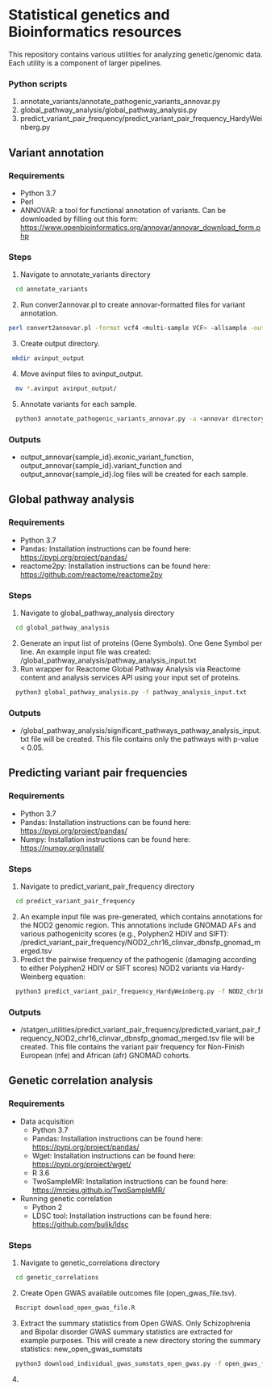 # Statistical genetics and Bioinformatics resources
This repository contains various utilities for analyzing genetic/genomic data. Each utility is a component of larger pipelines.
### Python scripts
1. annotate_variants/annotate_pathogenic_variants_annovar.py
2. global_pathway_analysis/global_pathway_analysis.py
3. predict_variant_pair_frequency/predict_variant_pair_frequency_HardyWeinberg.py

## Variant annotation
### Requirements
* Python 3.7
* Perl 
* ANNOVAR: a tool for functional annotation of variants. Can be downloaded by filling out this form: https://www.openbioinformatics.org/annovar/annovar_download_form.php 

### Steps
1. Navigate to annotate_variants directory
```sh
  cd annotate_variants
```
2. Run conver2annovar.pl to create annovar-formatted files for variant annotation.
```sh
perl convert2annovar.pl -format vcf4 <multi-sample VCF> -allsample -outfile output_annovar
```
3. Create output directory.
 ```sh
  mkdir avinput_output
  ```
4. Move avinput files to avinput_output.
```sh
  mv *.avinput avinput_output/
```
5. Annotate variants for each sample.
```sh
  python3 annotate_pathogenic_variants_annovar.py -a <annovar directory> -v avinput_output
```
### Outputs
* output_annovar{sample_id}.exonic_variant_function, output_annovar{sample_id}.variant_function and output_annovar{sample_id}.log files will be created for each sample.

## Global pathway analysis
### Requirements
* Python 3.7
* Pandas: Installation instructions can be found here: https://pypi.org/project/pandas/
* reactome2py: Installation instructions can be found here: https://github.com/reactome/reactome2py

### Steps
1. Navigate to global_pathway_analysis directory
```sh
  cd global_pathway_analysis
```
2. Generate an input list of proteins (Gene Symbols). One Gene Symbol per line. An example input file was created: /global_pathway_analysis/pathway_analysis_input.txt
3. Run wrapper for Reactome Global Pathway Analysis via Reactome content and analysis services API using your input set of proteins.
```sh
  python3 global_pathway_analysis.py -f pathway_analysis_input.txt
```
### Outputs
* /global_pathway_analysis/significant_pathways_pathway_analysis_input.txt file will be created. This file contains only the pathways with p-value < 0.05.

## Predicting variant pair frequencies
### Requirements
* Python 3.7
* Pandas: Installation instructions can be found here: https://pypi.org/project/pandas/
* Numpy: Installation instructions can be found here: https://numpy.org/install/

### Steps
1. Navigate to predict_variant_pair_frequency directory
```sh
  cd predict_variant_pair_frequency
```
2. An example input file was pre-generated, which contains annotations for the NOD2 genomic region. This annotations include GNOMAD AFs and various pathogenicity scores (e.g., Polyphen2 HDIV and SIFT): /predict_variant_pair_frequency/NOD2_chr16_clinvar_dbnsfp_gnomad_merged.tsv
3. Predict the pairwise frequency of the pathogenic (damaging according to either Polyphen2 HDIV or SIFT scores) NOD2 variants via Hardy-Weinberg equation:
```sh
  python3 predict_variant_pair_frequency_HardyWeinberg.py -f NOD2_chr16_clinvar_dbnsfp_gnomad_merged.tsv
```

### Outputs
* /statgen_utilities/predict_variant_pair_frequency/predicted_variant_pair_frequency_NOD2_chr16_clinvar_dbnsfp_gnomad_merged.tsv file will be created. This file contains the variant pair frequency for Non-Finish European (nfe) and African (afr) GNOMAD cohorts.

## Genetic correlation analysis
### Requirements
* Data acquisition 
	* Python 3.7
	* Pandas: Installation instructions can be found here: https://pypi.org/project/pandas/
	* Wget: Installation instructions can be found here: https://pypi.org/project/wget/
	* R 3.6
	* TwoSampleMR: Installation instructions can be found here: https://mrcieu.github.io/TwoSampleMR/
* Running genetic correlation
	* Python 2
	* LDSC tool: Installation instructions can be found here: https://github.com/bulik/ldsc

### Steps
1. Navigate to genetic_correlations directory
```sh
  cd genetic_correlations
```
2. Create Open GWAS available outcomes file (open_gwas_file.tsv).
```sh
  Rscript download_open_gwas_file.R
```
3. Extract the summary statistics from Open GWAS. Only Schizophrenia and Bipolar disorder GWAS summary statistics are extracted for example purposes. This will create a new directory storing the summary statistics: new_open_gwas_sumstats
```sh
  python3 download_individual_gwas_sumstats_open_gwas.py -f open_gwas_file.tsv
```
4. 


